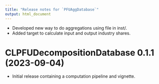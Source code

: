 ```yaml
---
title: "Release notes for `PFUAggDatabase`"
output: html_document
---
```



* Developed new way to do aggregations using file in inst/.
* Added target to calculate input and output industry shares.


# CLPFUDecompositionDatabase 0.1.1 (2023-09-04) 

* Initial release containing a computation pipeline and vignette.
